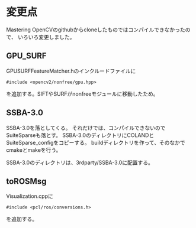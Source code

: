 # 変更点
Mastering OpenCVのgithubからcloneしたものではコンパイルできなかったので、
いろいろ変更しました。

## GPU_SURF
GPUSURFFeatureMatcher.hのインクルードファイルに

    #include <opencv2/nonfree/gpu.hpp>

を追加する。SIFTやSURFがnonfreeモジュールに移動したため。

## SSBA-3.0
SSBA-3.0を落としてくる。
それだけでは、コンパイルできないのでSuiteSparseも落とす。
SSBA-3.0のディレクトリにCOLANDとSuiteSparse_configをコピーする。
buildディレクトリを作って、そのなかでcmakeとmakeを行う。

SSBA-3.0のディレクトリは、3rdparty/SSBA-3.0に配置する。

## toROSMsg

Visualization.cppに

    #include <pcl/ros/conversions.h>

を追加する。
